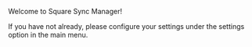 Welcome to Square Sync Manager!

If you have not already, please configure your settings
under the settings option in the main menu.